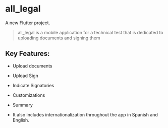 # all_legal

A new Flutter project.

> all_legal is a mobile application for a technical test that is dedicated to uploading documents and signing them


## Key Features:

- Upload documents
- Upload Sign 
- Indicate Signatories
- Customizations
- Summary 

- It also includes internationalization throughout the app in Spanish and English.





